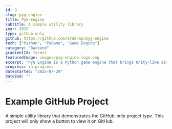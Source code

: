 ```yaml
---
id: 3
slug: pyg-engine
title: PyG-Engine
subtitle: A simple utility library
year: 2025
type: github-only
github: https://github.com/aram-ap/pyg-engine
tech: ["Python", "PyGame", "Game Engine"]
category: "Backend"
gradientId: forest
featuredImage: images/pyg-engine-logo.png
excerpt: "PyG Engine is a Python game engine that brings Unity-like simplicity to Python game development. Born from the frustration of repeatedly rewriting the same boilerplate code, it provides a component-based architecture that feels natural to Python developers."
progress: in-progress
dateStarted: "2025-07-29"
dateEnd: ""
---
```


# Example GitHub Project

A simple utility library that demonstrates the GitHub-only project type. This project will only show a button to view it on GitHub.

